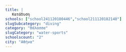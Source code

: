 ```yaml
---
title: |
   Κατάδυση
schools: ["school241120180446","school211120182148"]
slugSubcategory: "diving"
category: "Θάλασσα"
slugCategory: "water-sports"
schoolscount: "2"
city: "Αθήνα"
---
```


